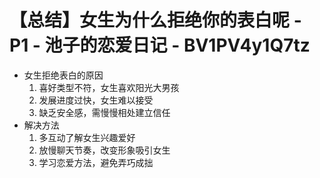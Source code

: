 # 【总结】女生为什么拒绝你的表白呢 - P1 - 池子的恋爱日记 - BV1PV4y1Q7tz

-   女生拒绝表白的原因
    1.  喜好类型不符，女生喜欢阳光大男孩
    2.  发展进度过快，女生难以接受
    3.  缺乏安全感，需慢慢相处建立信任
-   解决方法
    1.  多互动了解女生兴趣爱好
    2.  放慢聊天节奏，改变形象吸引女生
    3.  学习恋爱方法，避免弄巧成拙